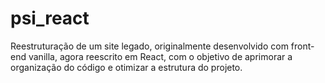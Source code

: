 # psi_react
 Reestruturação de um site legado, originalmente desenvolvido com front-end vanilla, agora reescrito em React, com o objetivo de aprimorar a organização do código e otimizar a estrutura do projeto.
